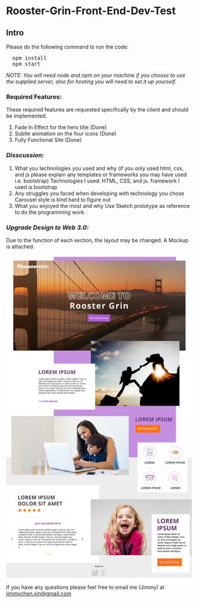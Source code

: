 # Rooster-Grin-Front-End-Dev-Test

## Intro

Please do the following command to run the code:

<pre>
  npm install
  npm start
</pre>

<em>NOTE: You will need node and npm on your machine if you choose to use the supplied server, also for hosting you will need to set it up yourself.</em>


### Required Features:

These required features are requested specifically by the client and should be implemented.

  1. Fade In Effect for the hero title (Done)
  2. Subtle animation on the four icons (Done)
  3. Fully Functional Site (Done)

### *Disscussion:*

  1. What you technologies you used and why (if you only used html, css, and js please explain any templates or frameworks you may have used i.e. bootstrap)
    Technologies I used: HTML, CSS, and js. framework I used is bootstrap
  2. Any struggles you faced when developing with technology you chose
    Carousel style is kind hard to figure out
  3. What you enjoyed the most and why
    Use Sketch prototype as reference to do the programming work.

### *Upgrade Design to Web 3.0:*

  Due to the function of each section, the layout may be changed. A Mockup is attached.

![Web3.0 Mockup](/front-end-dev-test-assets/web-3.0-design.jpg)

If you have any questions please feel free to email me (Jimmy) at jimmychen.xin@gmail.com
